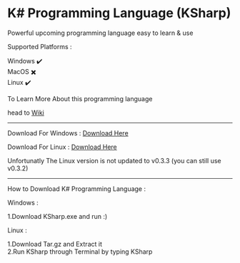 # K# Programming Language (KSharp)

Powerful upcoming programming language easy to learn & use

Supported Platforms :

Windows ✔️
<br />
MacOS  ✖️
<br />
Linux ✔️

To Learn More About this programming language

head to [Wiki](https://github.com/syllicasoftware/KSharp-Language/wiki)

----------------------------------------------------------------------------

Download For Windows : [Download Here](https://github.com/kypier-inc/KSharp-Language/releases/download/v0.3.3/KSharp.exe)

Download For Linux : [Download Here](https://github.com/kypier-inc/KSharp-Language/releases/download/v0.3.2/KSharp-0.3.2.tar.gz)

Unfortunatly The Linux version is not updated to v0.3.3 (you can still use v0.3.2)

------------------------------------------------------------------------------

How to Download K# Programming Language :

Windows :

1.Download KSharp.exe and run :)

Linux :

1.Download Tar.gz and Extract it
<br />
2.Run KSharp through Terminal by typing KSharp


